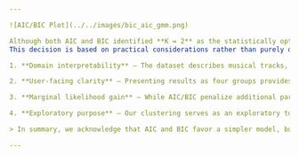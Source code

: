 ```yaml
---

![AIC/BIC Plot](../../images/bic_aic_gmm.png)

Although both AIC and BIC identified **K = 2** as the statistically optimal number of Gaussian components, we elected to use **K = 4** in our final model.
This decision is based on practical considerations rather than purely on information-theoretic criteria:

1. **Domain interpretability** – The dataset describes musical tracks, and four clusters give a more meaningful segmentation (e.g., energetic tracks, mellow tracks, acoustic pieces, and experimental pieces). Two clusters were too coarse to reflect these distinctions.

2. **User-facing clarity** – Presenting results as four groups provides a better balance between granularity and ease of understanding for end-users of the music system.

3. **Marginal likelihood gain** – While AIC/BIC penalize additional parameters, the log-likelihood continues to improve slightly beyond K = 2. Given our application, we value the richer representation even at the cost of a modest information-criterion penalty.

4. **Exploratory purpose** – Our clustering serves as an exploratory tool rather than a definitive generative model; a slightly larger K allows us to capture subtler stylistic nuances.

> In summary, we acknowledge that AIC and BIC favor a simpler model, but **K = 4** better aligns with the goals of musical characterization and user experience.

---
```

